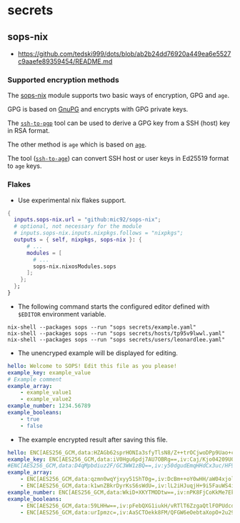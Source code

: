 # secrets

## sops-nix

- <https://github.com/tedski999/dots/blob/ab2b24dd76920a449ea6e5527c9aaefe89359454/README.md>

### Supported encryption methods

The [sops-nix](https://github.com/mic92/sops-nix) module supports two basic ways of encryption, GPG and `age`.

GPG is based on [GnuPG](https://gnupg.org/) and encrypts with GPG private keys.

The [`ssh-to-pgp`](https://github.com/mic92/ssh-to-pgp) tool can be used to derive a GPG key from a SSH (host) key in RSA format.

The other method is `age` which is based on [`age`](https://github.com/filosottile/age).

The tool ([`ssh-to-age`](https://github.com/mic92/ssh-to-age)) can convert SSH host or user keys in Ed25519
format to `age` keys.

### Flakes

- Use experimental nix flakes support.

``` nix
{
  inputs.sops-nix.url = "github:mic92/sops-nix";
  # optional, not necessary for the module
  # inputs.sops-nix.inputs.nixpkgs.follows = "nixpkgs";
  outputs = { self, nixpkgs, sops-nix }: {
      # ...
      modules = [
        # ...
        sops-nix.nixosModules.sops
      ];
    };
  };
}
```

- The following command starts the configured editor defined with `$EDITOR` environment variable.

```shell
nix-shell --packages sops --run "sops secrets/example.yaml"
nix-shell --packages sops --run "sops secrets/hosts/tp95v9lwwl.yaml"
nix-shell --packages sops --run "sops secrets/users/leonardlee.yaml"
```

- The unencryped example will be displayed for editing.

```yaml
hello: Welcome to SOPS! Edit this file as you please!
example_key: example_value
# Example comment
example_array:
    - example_value1
    - example_value2
example_number: 1234.56789
example_booleans:
    - true
    - false
```

- The example encrypted result after saving this file.

```yaml
hello: ENC[AES256_GCM,data:HZAGb62sprHONIa3sfyTlsN8/Z++trOCjwoDPp9Uao+cRlnnoZNXsnzbTaHRCg==,iv:bjIoXYXFge28Dlz833q8grw+QhNXEh91Un5pRZUMWGI=,tag:J+VBTUTTeQGJ15D0c0ir5w==,type:str]
example_key: ENC[AES256_GCM,data:iV0Hgu6pdj7AU7OBRg==,iv:Caj/Kjo04209U093Exjb1+OgdWOExA1fclRZVtTFmug=,tag:Ftc6hgerlOI/YPzqfFSCyw==,type:str]
#ENC[AES256_GCM,data:D4qMpbdiuz2F/GC3WW1zBQ==,iv:y50dgudEmqHHdCx3uc/HF91JdQpUD+gSxV4ZeLBR/ng=,tag:RXkvgpcYKAwfh5+a9Qe+mA==,type:comment]
example_array:
    - ENC[AES256_GCM,data:qzmn0wqYjxyy51ShT0g=,iv:DcBm++oY0wHH/aW04xjoljsNyk6OfCwizpiWHRiBLGA=,tag:/WrxQfpowE07pn1QRb7zAQ==,type:str]
    - ENC[AES256_GCM,data:k1wnZBkrDyrKsS6sWdU=,iv:lL2iHJuqjH+9i5FauWS4iZ8I0/bt+wzmHsqJdbsARc8=,tag:71IX2sf98VvqFpfwfu0NGg==,type:str]
example_number: ENC[AES256_GCM,data:WkiD+XKYTMODtw==,iv:nPK8FjCoKkMe7EkWYDG5+MtdKzYo5awJEOTqDPhAR3Y=,tag:Ndli9P8szWSxPcs0tm0Mqg==,type:float]
example_booleans:
    - ENC[AES256_GCM,data:59LHHw==,iv:pFebQXG1iukH/vRTlT6ZzgaQtlFOPUdcdKe5nLvhlCQ=,tag:dsUIFIAU68xeSM/XOvdcGw==,type:bool]
    - ENC[AES256_GCM,data:urIpmzc=,iv:AaSCTOekk8FM/QFGW6eOebtaXopO+2u29qBWU5+FNEU=,tag:9wte3mYnLnGzWu/ERxgfJQ==,type:bool]
```
